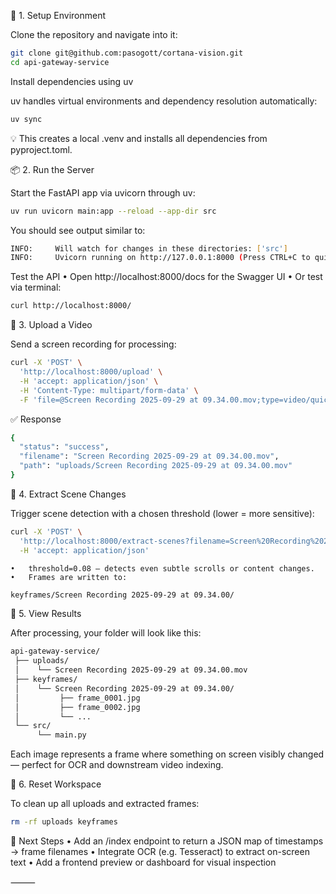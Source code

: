 🚀 1. Setup Environment

Clone the repository and navigate into it:

```bash
git clone git@github.com:pasogott/cortana-vision.git
cd api-gateway-service
```

Install dependencies using uv

uv handles virtual environments and dependency resolution automatically:

```bash
uv sync
```

💡 This creates a local .venv and installs all dependencies from pyproject.toml.

📦 2. Run the Server

Start the FastAPI app via uvicorn through uv:

```bash
uv run uvicorn main:app --reload --app-dir src
```

You should see output similar to:

```bash
INFO:     Will watch for changes in these directories: ['src']
INFO:     Uvicorn running on http://127.0.0.1:8000 (Press CTRL+C to quit)
```

Test the API
• Open http://localhost:8000/docs for the Swagger UI
• Or test via terminal:

```bash
curl http://localhost:8000/
```

🎥 3. Upload a Video

Send a screen recording for processing:

```bash
curl -X 'POST' \
  'http://localhost:8000/upload' \
  -H 'accept: application/json' \
  -H 'Content-Type: multipart/form-data' \
  -F 'file=@Screen Recording 2025-09-29 at 09.34.00.mov;type=video/quicktime'
```

✅ Response

```bash
{
  "status": "success",
  "filename": "Screen Recording 2025-09-29 at 09.34.00.mov",
  "path": "uploads/Screen Recording 2025-09-29 at 09.34.00.mov"
}
```

🧩 4. Extract Scene Changes

Trigger scene detection with a chosen threshold (lower = more sensitive):

```bash
curl -X 'POST' \
  'http://localhost:8000/extract-scenes?filename=Screen%20Recording%202025-09-29%20at%2009.34.00.mov&threshold=0.08' \
  -H 'accept: application/json'
```

    •	threshold=0.08 — detects even subtle scrolls or content changes.
    •	Frames are written to:

```bash
keyframes/Screen Recording 2025-09-29 at 09.34.00/
```

📁 5. View Results

After processing, your folder will look like this:

```bash
api-gateway-service/
 ├── uploads/
 │    └── Screen Recording 2025-09-29 at 09.34.00.mov
 ├── keyframes/
 │    └── Screen Recording 2025-09-29 at 09.34.00/
 │         ├── frame_0001.jpg
 │         ├── frame_0002.jpg
 │         └── ...
 └── src/
      └── main.py
```

Each image represents a frame where something on screen visibly changed —
perfect for OCR and downstream video indexing.

🧹 6. Reset Workspace

To clean up all uploads and extracted frames:

```bash
rm -rf uploads keyframes
```

🧠 Next Steps
• Add an /index endpoint to return a JSON map of timestamps → frame filenames
• Integrate OCR (e.g. Tesseract) to extract on-screen text
• Add a frontend preview or dashboard for visual inspection

⸻
